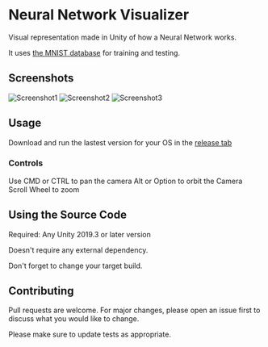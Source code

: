 # Neural Network Visualizer

Visual representation made in Unity of how a Neural Network works.

It uses [the MNIST database](http://yann.lecun.com/exdb/mnist/) for training and testing.

## Screenshots

![Screenshot1](/Screenshots/view.jpg?raw=true "View")
![Screenshot2](/Screenshots/testing.jpg?raw=true "Testing")
![Screenshot3](/Screenshots/running.jpg?raw=true "Running")

## Usage

Download and run the lastest version for your OS in the [release tab](https://github.com/Jpe230/NeuralNetwork-Visualizer/releases)


### Controls
Use CMD or CTRL to pan the camera
Alt or Option to orbit the Camera
Scroll Wheel to zoom


## Using the Source Code

Required: Any Unity 2019.3 or later version

Doesn't require any external dependency.

Don't forget to change your target build.

## Contributing
Pull requests are welcome. For major changes, please open an issue first to discuss what you would like to change.

Please make sure to update tests as appropriate.
